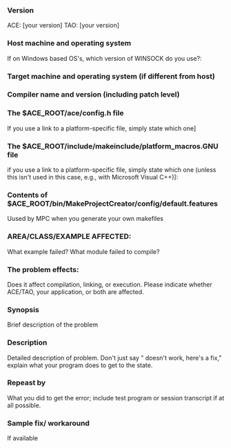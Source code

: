 ### Version

ACE: [your version]
TAO: [your version]

### Host machine and operating system

If on Windows based OS's, which version of WINSOCK do you use?:

### Target machine and operating system (if different from host)

### Compiler name and version (including patch level)

### The $ACE_ROOT/ace/config.h file 

If you use a link to a platform-specific file, simply state which one]
    
### The $ACE_ROOT/include/makeinclude/platform_macros.GNU file

if you use a link to a platform-specific file, simply state which one (unless this isn't used in this case, e.g., with Microsoft Visual C++)]:

### Contents of $ACE_ROOT/bin/MakeProjectCreator/config/default.features
    
Uused by MPC when you generate your own makefiles

### AREA/CLASS/EXAMPLE AFFECTED:
 
What example failed?  What module failed to compile?

### The problem effects:

Does it affect compilation, linking, or execution. Please indicate whether ACE/TAO, your application, or both are affected.

### Synopsis

Brief description of the problem

### Description

Detailed description of problem.  Don't just say "<blah> doesn't work, here's a fix," explain what your program does to get to the <blah> state.

### Repeast by

What you did to get the error; include test program or session transcript if at all possible. 

### Sample fix/ workaround

If available
